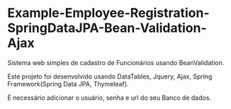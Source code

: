 # Example-Employee-Registration-SpringDataJPA-Bean-Validation-Ajax
Sistema web simples de cadastro de Funcionários usando BeanValidation.  
  
Este projeto foi desenvolvido usando DataTables, Jquery, Ajax, Spring Framework(Spring Data JPA, Thymeleaf).  
  
É necessário adicionar o usuário, senha e url do seu Banco de dados.  
